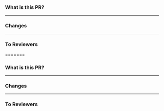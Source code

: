 ### What is this PR?
----
### Changes
----
### To Reviewers
=======
### What is this PR?
----
### Changes
----
### To Reviewers

